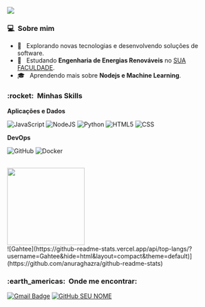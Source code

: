 
![](https://komarev.com/ghpvc/?username=Gahtee&color=006bed)

<h3> 💻 &nbsp;Sobre mim </h3>

- 🤔 &nbsp; Explorando novas tecnologias e desenvolvendo soluções de software.
- 🌱 &nbsp; Estudando **Engenharia de Energias Renováveis** no <a href="[link da sua faculdade](https://www.ufpb.br)">SUA FACULDADE</a>.
- 🎓 &nbsp; Aprendendo mais sobre **Nodejs e Machine Learning**.

<h3> :rocket: &nbsp;Minhas Skills </h3>

**Aplicações e Dados**

  ![JavaScript](https://img.shields.io/badge/JavaScript-F7DF1E?style=for-the-badge&logo=javascript&logoColor=black)
  ![NodeJS](https://img.shields.io/badge/Node.js-43853D?style=for-the-badge&logo=node.js&logoColor=white)
  ![Python](https://img.shields.io/badge/Python-14354C?style=for-the-badge&logo=python&logoColor=white)
  ![HTML5](https://img.shields.io/badge/HTML5-E34F26?style=for-the-badge&logo=html5&logoColor=white)
  ![CSS](https://img.shields.io/badge/CSS-239120?&style=for-the-badge&logo=css3&logoColor=white)
  
**DevOps**

  ![GitHub](https://img.shields.io/badge/GitHub-100000?style=for-the-badge&logo=github&logoColor=white)
  ![Docker](https://img.shields.io/badge/Docker-2496ED?style=for-the-badge&logo=docker&logoColor=white)

<br/>

<a href="https://github.com/Gahtee">
  <img height="180em" src="https://github-readme-stats.vercel.app/api?username=Gahtee&theme=dracula&show_icons=true" />
</a>

<br/>
![Gahtee](https://github-readme-stats.vercel.app/api/top-langs/?username=Gahtee&hide=html&layout=compact&theme=default)](https://github.com/anuraghazra/github-readme-stats)
<h3> :earth_americas: &nbsp;Onde me encontrar: </h3> 

[![Gmail Badge](https://img.shields.io/badge/-gabrieltimoteobot@email.com-006bed?style=flat-square&logo=Gmail&logoColor=white&link=mailto:SEU-EMAIL)](mailto:SEU-EMAIL)
[![GitHub SEU NOME]( https://img.shields.io/github/followers/Gahtee?label=follow&style=social)](https://github.com/Gahtee)
